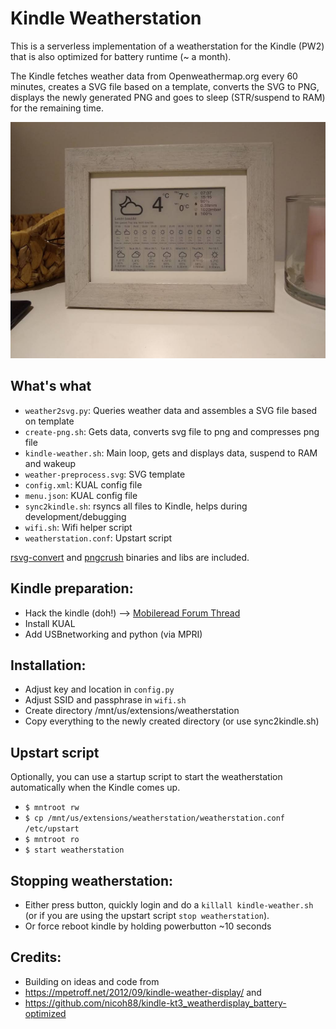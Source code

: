 # Kindle Weatherstation

This is a serverless implementation of a weatherstation for the Kindle (PW2)
that is also optimized for battery runtime (~ a month).

The Kindle fetches weather data from Openweathermap.org every 60 minutes, creates a SVG file
based on a template, converts the SVG to PNG, displays the newly generated PNG and
goes to sleep (STR/suspend to RAM) for the remaining time.

![screenshot](./screenshot.jpg)

## What's what
* `weather2svg.py`: Queries weather data and assembles a SVG file based on template
* `create-png.sh`: Gets data, converts svg file to png and compresses png file
* `kindle-weather.sh`: Main loop, gets and displays data, suspend to RAM and wakeup
* `weather-preprocess.svg`: SVG template
* `config.xml`: KUAL config file
* `menu.json`: KUAL config file
* `sync2kindle.sh`: rsyncs all files to Kindle, helps during development/debugging
* `wifi.sh`: Wifi helper script
* `weatherstation.conf`: Upstart script

[rsvg-convert](https://github.com/ImageMagick/librsvg) and [pngcrush](https://pmt.sourceforge.io/pngcrush/) binaries and libs are included.

## Kindle preparation:
* Hack the kindle (doh!) --> [Mobileread Forum Thread](https://www.mobileread.com/forums/showthread.php?t=320564)
* Install KUAL
* Add USBnetworking and python (via MPRI)

## Installation:
* Adjust key and location in `config.py`
* Adjust SSID and passphrase in `wifi.sh`
* Create directory /mnt/us/extensions/weatherstation
* Copy everything to the newly created directory (or use sync2kindle.sh)

## Upstart script
Optionally, you can use a startup script to start the weatherstation automatically when the Kindle comes up.

* `$ mntroot rw`
* `$ cp /mnt/us/extensions/weatherstation/weatherstation.conf /etc/upstart`
* `$ mntroot ro`
* `$ start weatherstation`

## Stopping weatherstation:
* Either press button, quickly login and do a `killall kindle-weather.sh` (or if you are using the upstart script `stop weatherstation`).
* Or force reboot kindle by holding powerbutton ~10 seconds

## Credits:
* Building on ideas and code from
 * https://mpetroff.net/2012/09/kindle-weather-display/ and
 * https://github.com/nicoh88/kindle-kt3_weatherdisplay_battery-optimized
